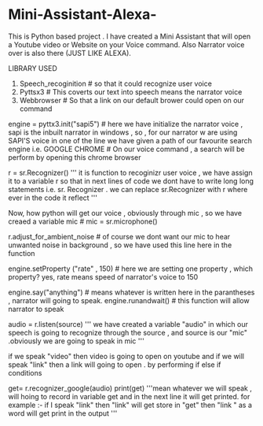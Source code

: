 # Mini-Assistant-Alexa-
This is Python based project . I have created a Mini Assistant that will open a Youtube video or Website on your Voice command. Also Narrator voice over is also there (JUST LIKE ALEXA). 

LIBRARY USED 
1. Speech_recoginition # so that it could recognize user voice
2. Pyttsx3             # This coverts our text into speech means the narrator voice
3. Webbrowser          # So that a link on our default brower could open on our command

engine = pyttx3.init("sapi5")    # here we have initialize the narrator voice , sapi is the inbuilt narrator in windows , so , for our narrator w are using SAPI'S voice
in one of the line we have given a path of our favourite search engine i.e. GOOGLE CHROME   # On our voice command  , a search will be perform by opening this chrome browser

r = sr.Recognizer()    ''' it is function to recoginizr user voice , we have assign it to a variable r so that in next lines of code we dont have to write long long statements i.e. sr. Recognizer . we can replace sr.Recognizer with r where ever in the code it reflect '''

Now, how python will get our voice , obviously through mic , so we have creaed a variable mic   # mic = sr.microphone()

r.adjust_for_ambient_noise   # of course we dont want our mic to hear unwanted noise in background , so we have used this line here in the function

engine.setProperty ("rate" , 150)  # here we are setting one property , which property? yes, rate means speed of narrator's voice to 150 

engine.say("anything")   # means whatever is written here in the parantheses , narrator will going to speak.
engine.runandwait()       # this function will allow narrator to speak

audio = r.listen(source)    ''' we have created a variable "audio" in which our speech is going to recognize through the source , and source is our "mic" .obviously we are going to speak in mic '''

if we speak "video" then video is going to open on youtube and if we will speak "link" then a link will going to open . by performing if else if conditions

get= r.recognizer_google(audio)
print(get)
'''mean whatever we will speak , will hoing to record in variable get and in the next line it will get printed. for example :- if I speak "link" then "link" will get store in "get" then "link " as a word will get print in the output '''

